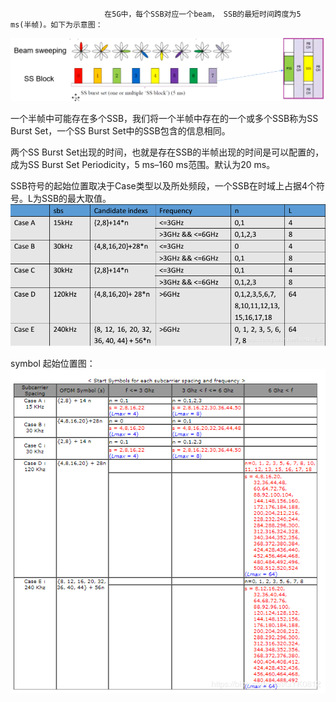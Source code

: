 						 在5G中，每个SSB对应一个beam， SSB的最短时间跨度为5 ms(半帧)。如下为示意图：

![SS BLOCK beam.png](../images/initial_search/SSBLOCKbeam.png)


一个半帧中可能存在多个SSB，我们将一个半帧中存在的一个或多个SSB称为SS Burst Set，一个SS Burst Set中的SSB包含的信息相同。

两个SS Burst Set出现的时间，也就是存在SSB的半帧出现的时间是可以配置的，成为SS Burst Set Periodicity，5 ms–160 ms范围。默认为20 ms。


SSB符号的起始位置取决于Case类型以及所处频段，一个SSB在时域上占据4个符号。L为SSB的最大取值。
![patternslot.png](../images/initial_search/patternslot.png)

symbol 起始位置图：
![patternsymbol.png](../images/initial_search/patternsymbol.png)


